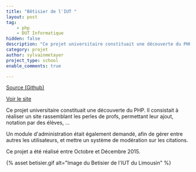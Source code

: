 ```yaml
---
title: "Bêtisier de l'IUT "
layout: post
tag: 
    - php
    - DUT Informatique
hidden: false
description: "Ce projet universitaire constituait une découverte du PHP. Il consistait à réaliser un site rassemblant les perles de profs, permettant leur ajout, notation par des élèves, ..."
category: projet
author: sylvainmetayer
project_type: school
enable_comments: true

---
```


[Source (Github)](https://github.com/sylvainmetayer/Betisier-TP)

[Voir le site](https://betisier.sylvainmetayer.fr/)

Ce projet universitaire constituait une découverte du PHP. Il consistait à réaliser un site rassemblant les perles de profs, permettant leur ajout, notation par des élèves, ...

Un module d'administration était également demandé, afin de gérer entre autres les utilisateurs, et mettre un système de modération sur les citations.

Ce projet a été réalisé entre Octobre et Décembre 2015.

{% asset betisier.gif alt="Image du Betisier de l'IUT du Limousin" %}
